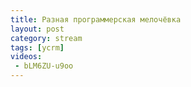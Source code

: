 ```yaml
---
title: Разная программерская мелочёвка
layout: post
category: stream
tags: [ycrm]
videos:
 - bLM6ZU-u9oo
---
```


